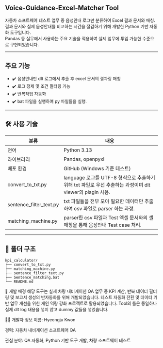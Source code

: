 ## Voice-Guidance-Excel-Matcher Tool

자동차 소프트웨어 테스트 업무 중 음성안내 로그만 분류하여 Excel 결과 문서와 매칭.
결과 문서와 실제 음성안내를 비교하는 시간을 절감하기 위해 개발한 Python 기반 자동화 도구입니다.  
Pandas 등 실무에서 사용하는 주요 기술을 적용하여 실제 업무에 투입 가능한 수준으로 구현되었습니다.

---

## 주요 기능

- ✔️ 음성안내만 dlt 로그에서 추출 후 excel 문서의 결과랑 매칭
- ✔️ 로그 정제 및 조건 필터링 기능
- ✔️ 반복작업 자동화
- ✔️ bat 파일을 실행하여 py 파일들을 실행.

---

## 🛠️ 사용 기술

| 분류 | 내용 |
|------|------|
| 언어 | Python 3.13 |
| 라이브러리 | Pandas, openpyxl |
| 배포 환경 | GitHub (Windows 기준 테스트) |
convert_to_txt.py | language 로그를 UTF-8 형식으로 추출하기 위해 txt 파일로 우선 추출하는 과정이며 dlt viewer의 plagin 사용.
sentence_filter_text.py | txt 파일들을 전부 모아 필요한 데이터만 추출하여 csv 파일로 parser 하는 과정.
matching_machine.py | parser한 csv 파일과 Test 엑셀 문서와의 셀 매칭을 통해 음성안내 Test case 처리.


---

## 📂 폴더 구조

```plaintext
kpi_calculator/
├── convert_to_txt.py
├── matching_machine.py
├── sentence_filter_text.py
├── Sentence_matching.bat
└── README.md
```


🎯 개발 배경
해당 도구는 실제 차량 내비게이션 QA 업무 중
KPI 계산, 반복 데이터 필터링 및 보고서 생성의 반자동화를 위해 개발되었습니다.
테스트 자동화 전환 및 데이터 기반 업무 개선을 위한 개인 역량 강화 프로젝트로 활용되었습니다.
Tool의 틀은 동일하나 실제 dlt log 내용을 넣지 않고 dummy 값들을 넣었습니다. 

🙋‍♂️ 개발자 정보
이름: Hyeongju Kwon

경력: 자동차 내비게이션 소프트웨어 QA

관심 분야: QA 자동화, Python 기반 도구 개발, 차량 소프트웨어 테스트
